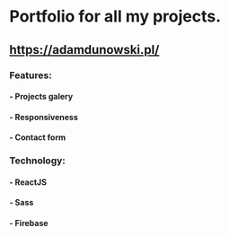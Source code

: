 # Portfolio for all my projects.
## https://adamdunowski.pl/

### Features:
#### - Projects galery
#### - Responsiveness
#### - Contact form

### Technology:
#### - ReactJS
#### - Sass
#### - Firebase

